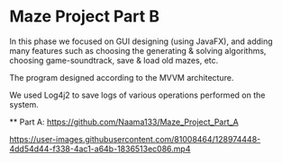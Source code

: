 # Maze Project Part B

In this phase we focused on GUI designing (using JavaFX), and adding many features such as choosing the generating & solving algorithms, choosing game-soundtrack,
save & load old mazes, etc.

The program designed according to the MVVM architecture.

We used Log4j2 to save logs of various operations performed on the system.

** Part A: https://github.com/Naama133/Maze_Project_Part_A


https://user-images.githubusercontent.com/81008464/128974448-4dd54d44-f338-4ac1-a64b-1836513ec086.mp4


